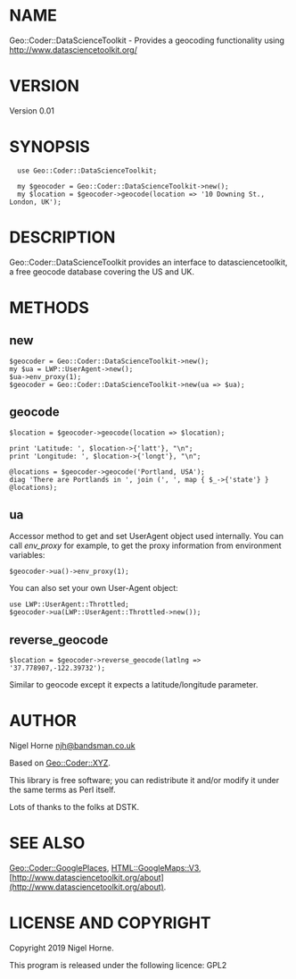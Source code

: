 # NAME

Geo::Coder::DataScienceToolkit - Provides a geocoding functionality using
http://www.datasciencetoolkit.org/

# VERSION

Version 0.01

# SYNOPSIS

      use Geo::Coder::DataScienceToolkit;

      my $geocoder = Geo::Coder::DataScienceToolkit->new();
      my $location = $geocoder->geocode(location => '10 Downing St., London, UK');

# DESCRIPTION

Geo::Coder::DataScienceToolkit provides an interface to datasciencetoolkit,
a free geocode database covering the US and UK.

# METHODS

## new

    $geocoder = Geo::Coder::DataScienceToolkit->new();
    my $ua = LWP::UserAgent->new();
    $ua->env_proxy(1);
    $geocoder = Geo::Coder::DataScienceToolkit->new(ua => $ua);

## geocode

    $location = $geocoder->geocode(location => $location);

    print 'Latitude: ', $location->{'latt'}, "\n";
    print 'Longitude: ', $location->{'longt'}, "\n";

    @locations = $geocoder->geocode('Portland, USA');
    diag 'There are Portlands in ', join (', ', map { $_->{'state'} } @locations);

## ua

Accessor method to get and set UserAgent object used internally. You
can call _env\_proxy_ for example, to get the proxy information from
environment variables:

    $geocoder->ua()->env_proxy(1);

You can also set your own User-Agent object:

    use LWP::UserAgent::Throttled;
    $geocoder->ua(LWP::UserAgent::Throttled->new());

## reverse\_geocode

    $location = $geocoder->reverse_geocode(latlng => '37.778907,-122.39732');

Similar to geocode except it expects a latitude/longitude parameter.

# AUTHOR

Nigel Horne <njh@bandsman.co.uk>

Based on [Geo::Coder::XYZ](https://metacpan.org/pod/Geo::Coder::XYZ).

This library is free software; you can redistribute it and/or modify
it under the same terms as Perl itself.

Lots of thanks to the folks at DSTK.

# SEE ALSO

[Geo::Coder::GooglePlaces](https://metacpan.org/pod/Geo::Coder::GooglePlaces),
[HTML::GoogleMaps::V3](https://metacpan.org/pod/HTML::GoogleMaps::V3),
[http://www.datasciencetoolkit.org/about](http://www.datasciencetoolkit.org/about).

# LICENSE AND COPYRIGHT

Copyright 2019 Nigel Horne.

This program is released under the following licence: GPL2
